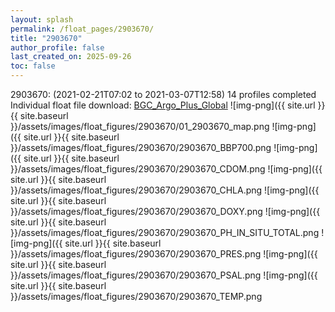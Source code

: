 ```yaml
---
layout: splash
permalink: /float_pages/2903670/
title: "2903670"
author_profile: false
last_created_on: 2025-09-26
toc: false
---
```

 
2903670:  (2021-02-21T07:02 to 2021-03-07T12:58)
14 profiles completed
Individual float file download: [BGC_Argo_Plus_Global](https://ftp.soest.hawaii.edu/bgc_argo_plus/Individual_Floats/outliers_removed/2903670_Sprof_processed.nc)
![img-png]({{ site.url }}{{ site.baseurl }}/assets/images/float_figures/2903670/01_2903670_map.png
![img-png]({{ site.url }}{{ site.baseurl }}/assets/images/float_figures/2903670/2903670_BBP700.png
![img-png]({{ site.url }}{{ site.baseurl }}/assets/images/float_figures/2903670/2903670_CDOM.png
![img-png]({{ site.url }}{{ site.baseurl }}/assets/images/float_figures/2903670/2903670_CHLA.png
![img-png]({{ site.url }}{{ site.baseurl }}/assets/images/float_figures/2903670/2903670_DOXY.png
![img-png]({{ site.url }}{{ site.baseurl }}/assets/images/float_figures/2903670/2903670_PH_IN_SITU_TOTAL.png
![img-png]({{ site.url }}{{ site.baseurl }}/assets/images/float_figures/2903670/2903670_PRES.png
![img-png]({{ site.url }}{{ site.baseurl }}/assets/images/float_figures/2903670/2903670_PSAL.png
![img-png]({{ site.url }}{{ site.baseurl }}/assets/images/float_figures/2903670/2903670_TEMP.png
